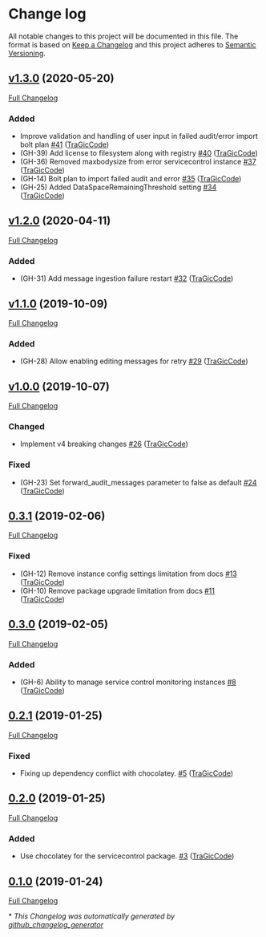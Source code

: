 # Change log

All notable changes to this project will be documented in this file. The format is based on [Keep a Changelog](http://keepachangelog.com/en/1.0.0/) and this project adheres to [Semantic Versioning](http://semver.org).

## [v1.3.0](https://github.com/tragiccode/tragiccode-nservicebusservicecontrol/tree/v1.3.0) (2020-05-20)

[Full Changelog](https://github.com/tragiccode/tragiccode-nservicebusservicecontrol/compare/v1.2.0...v1.3.0)

### Added

- Improve validation and handling of user input in failed audit/error import bolt plan [\#41](https://github.com/TraGicCode/tragiccode-nservicebusservicecontrol/pull/41) ([TraGicCode](https://github.com/TraGicCode))
- \(GH-39\) Add license to filesystem along with registry [\#40](https://github.com/TraGicCode/tragiccode-nservicebusservicecontrol/pull/40) ([TraGicCode](https://github.com/TraGicCode))
- \(GH-36\) Removed maxbodysize from error servicecontrol instance [\#37](https://github.com/TraGicCode/tragiccode-nservicebusservicecontrol/pull/37) ([TraGicCode](https://github.com/TraGicCode))
- \(GH-14\) Bolt plan to import failed audit and error [\#35](https://github.com/TraGicCode/tragiccode-nservicebusservicecontrol/pull/35) ([TraGicCode](https://github.com/TraGicCode))
- \(GH-25\) Added DataSpaceRemainingThreshold setting [\#34](https://github.com/TraGicCode/tragiccode-nservicebusservicecontrol/pull/34) ([TraGicCode](https://github.com/TraGicCode))

## [v1.2.0](https://github.com/tragiccode/tragiccode-nservicebusservicecontrol/tree/v1.2.0) (2020-04-11)

[Full Changelog](https://github.com/tragiccode/tragiccode-nservicebusservicecontrol/compare/v1.1.0...v1.2.0)

### Added

- \(GH-31\) Add message ingestion failure restart [\#32](https://github.com/TraGicCode/tragiccode-nservicebusservicecontrol/pull/32) ([TraGicCode](https://github.com/TraGicCode))

## [v1.1.0](https://github.com/tragiccode/tragiccode-nservicebusservicecontrol/tree/v1.1.0) (2019-10-09)

[Full Changelog](https://github.com/tragiccode/tragiccode-nservicebusservicecontrol/compare/v1.0.0...v1.1.0)

### Added

- \(GH-28\) Allow enabling editing messages for retry [\#29](https://github.com/TraGicCode/tragiccode-nservicebusservicecontrol/pull/29) ([TraGicCode](https://github.com/TraGicCode))

## [v1.0.0](https://github.com/tragiccode/tragiccode-nservicebusservicecontrol/tree/v1.0.0) (2019-10-07)

[Full Changelog](https://github.com/tragiccode/tragiccode-nservicebusservicecontrol/compare/0.3.1...v1.0.0)

### Changed

- Implement v4 breaking changes [\#26](https://github.com/TraGicCode/tragiccode-nservicebusservicecontrol/pull/26) ([TraGicCode](https://github.com/TraGicCode))

### Fixed

- \(GH-23\) Set forward\_audit\_messages parameter to false as default [\#24](https://github.com/TraGicCode/tragiccode-nservicebusservicecontrol/pull/24) ([TraGicCode](https://github.com/TraGicCode))

## [0.3.1](https://github.com/tragiccode/tragiccode-nservicebusservicecontrol/tree/0.3.1) (2019-02-06)

[Full Changelog](https://github.com/tragiccode/tragiccode-nservicebusservicecontrol/compare/0.3.0...0.3.1)

### Fixed

- \(GH-12\) Remove instance config settings limitation from docs [\#13](https://github.com/TraGicCode/tragiccode-nservicebusservicecontrol/pull/13) ([TraGicCode](https://github.com/TraGicCode))
- \(GH-10\) Remove package upgrade limitation from docs [\#11](https://github.com/TraGicCode/tragiccode-nservicebusservicecontrol/pull/11) ([TraGicCode](https://github.com/TraGicCode))

## [0.3.0](https://github.com/tragiccode/tragiccode-nservicebusservicecontrol/tree/0.3.0) (2019-02-05)

[Full Changelog](https://github.com/tragiccode/tragiccode-nservicebusservicecontrol/compare/0.2.1...0.3.0)

### Added

- \(GH-6\) Ability to manage service control monitoring instances [\#8](https://github.com/TraGicCode/tragiccode-nservicebusservicecontrol/pull/8) ([TraGicCode](https://github.com/TraGicCode))

## [0.2.1](https://github.com/tragiccode/tragiccode-nservicebusservicecontrol/tree/0.2.1) (2019-01-25)

[Full Changelog](https://github.com/tragiccode/tragiccode-nservicebusservicecontrol/compare/0.2.0...0.2.1)

### Fixed

- Fixing up dependency conflict with chocolatey. [\#5](https://github.com/TraGicCode/tragiccode-nservicebusservicecontrol/pull/5) ([TraGicCode](https://github.com/TraGicCode))

## [0.2.0](https://github.com/tragiccode/tragiccode-nservicebusservicecontrol/tree/0.2.0) (2019-01-25)

[Full Changelog](https://github.com/tragiccode/tragiccode-nservicebusservicecontrol/compare/0.1.0...0.2.0)

### Added

- Use chocolatey for the servicecontrol package. [\#3](https://github.com/TraGicCode/tragiccode-nservicebusservicecontrol/pull/3) ([TraGicCode](https://github.com/TraGicCode))

## [0.1.0](https://github.com/tragiccode/tragiccode-nservicebusservicecontrol/tree/0.1.0) (2019-01-24)

[Full Changelog](https://github.com/tragiccode/tragiccode-nservicebusservicecontrol/compare/6496c6593924f200695204dcf49dcbf05252f408...0.1.0)



\* *This Changelog was automatically generated by [github_changelog_generator](https://github.com/skywinder/Github-Changelog-Generator)*

